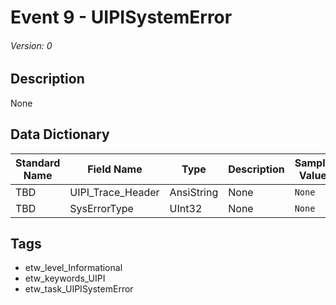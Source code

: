 # Event 9 - UIPISystemError
###### Version: 0

## Description
None

## Data Dictionary
|Standard Name|Field Name|Type|Description|Sample Value|
|---|---|---|---|---|
|TBD|UIPI_Trace_Header|AnsiString|None|`None`|
|TBD|SysErrorType|UInt32|None|`None`|

## Tags
* etw_level_Informational
* etw_keywords_UIPI
* etw_task_UIPISystemError